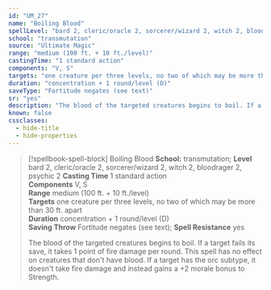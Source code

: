 ```yaml
---
id: "UM_27"
name: "Boiling Blood"
spellLevel: "bard 2, cleric/oracle 2, sorcerer/wizard 2, witch 2, bloodrager 2, psychic 2"
school: "transmutation"
source: "Ultimate Magic"
range: "medium (100 ft. + 10 ft./level)"
castingTime: "1 standard action"
components: "V, S"
targets: "one creature per three levels, no two of which may be more than 30 ft. apart"
duration: "concentration + 1 round/level (D)"
saveType: "Fortitude negates (see text)"
sr: "yes"
description: "The blood of the targeted creatures begins to boil. If a target fails its save, it takes 1 point of fire damage per round. This spell has no effect on creatures that don't have blood.  If a target has the orc subtype, it doesn't take fire damage and instead gains a +2 morale bonus to Strength."
known: false
cssclasses:
  - hide-title
  - hide-properties
---
```


> [!spellbook-spell-block] Boiling Blood
> **School:** transmutation; **Level** bard 2, cleric/oracle 2, sorcerer/wizard 2, witch 2, bloodrager 2, psychic 2
> **Casting Time** 1 standard action  
> **Components** V, S  
> **Range** medium (100 ft. + 10 ft./level)  
> **Targets** one creature per three levels, no two of which may be more than 30 ft. apart  
> **Duration** concentration + 1 round/level (D)  
> **Saving Throw** Fortitude negates (see text); **Spell Resistance** yes
> 
> The blood of the targeted creatures begins to boil. If a target fails its save, it takes 1 point of fire damage per round. This spell has no effect on creatures that don't have blood.  If a target has the orc subtype, it doesn't take fire damage and instead gains a +2 morale bonus to Strength.